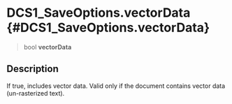 DCS1\_SaveOptions.vectorData {#DCS1_SaveOptions.vectorData}
============================

> bool **vectorData**

Description
-----------

If true, includes vector data. Valid only if the document contains
vector data (un-rasterized text).
